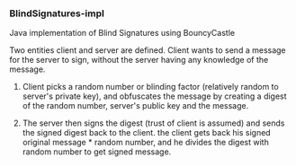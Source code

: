 ### BlindSignatures-impl
Java implementation of Blind Signatures using BouncyCastle

Two entities client and server are defined. Client wants to send a message for the server to sign, without the server having any knowledge of the message.

1. Client picks a random number or blinding factor (relatively random to server's private key), and obfuscates the message by creating a digest of the random number, server's public key and the message.

2. The server then signs the digest (trust of client is assumed) and sends the signed digest back to the client. the client gets back his signed original message * random number, and he divides the digest with random number to get signed message.
